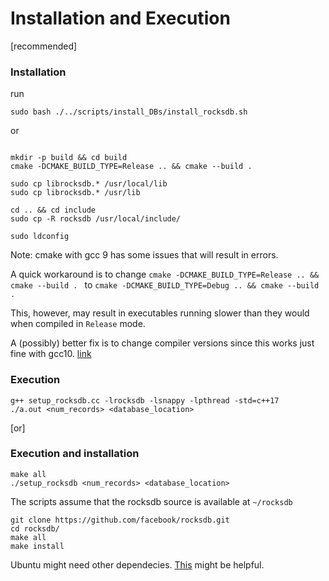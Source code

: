 
# Installation and Execution

[recommended]

### Installation

run
```
sudo bash ./../scripts/install_DBs/install_rocksdb.sh
```

or
```

mkdir -p build && cd build
cmake -DCMAKE_BUILD_TYPE=Release .. && cmake --build .

sudo cp librocksdb.* /usr/local/lib
sudo cp librocksdb.* /usr/lib

cd .. && cd include
sudo cp -R rocksdb /usr/local/include/

sudo ldconfig

```


Note: cmake with gcc 9 has some issues that will result in errors.

A quick workaround is to change ```cmake -DCMAKE_BUILD_TYPE=Release .. && cmake --build . ``` to ```cmake -DCMAKE_BUILD_TYPE=Debug .. && cmake --build . ```

This, however, may result in executables running slower than they would when compiled in  ```Release``` mode.

A (possibly) better fix is to change compiler versions since this works just fine with gcc10. [link](https://askubuntu.com/a/26518)

### Execution

```
g++ setup_rocksdb.cc -lrocksdb -lsnappy -lpthread -std=c++17
./a.out <num_records> <database_location>
```


[or]


### Execution and installation


```
make all
./setup_rocksdb <num_records> <database_location>
```



The scripts assume that the rocksdb source is available at ```~/rocksdb```


```
git clone https://github.com/facebook/rocksdb.git
cd rocksdb/
make all
make install
```

Ubuntu might need other dependecies. [This](https://gist.github.com/diegopacheco/e8ccd6e719628e30a2ad0de3cc60234c) might be helpful.
